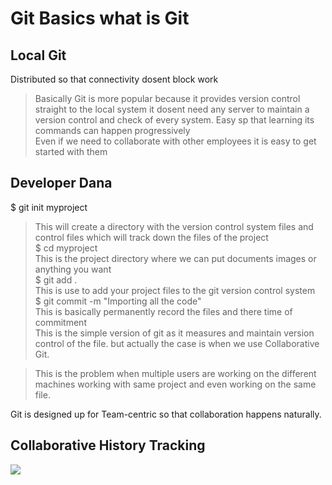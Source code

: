 # Git Basics what is Git 

## Local Git
Distributed so that connectivity dosent block work  
> Basically Git is more popular because it provides version control straight to the local system it dosent need any server to maintain a version control and check of every system.
Easy sp that learning its commands can happen progressively  
> Even if we need to collaborate with other employees it is easy to get started with them

## Developer Dana
$ git init myproject  
> This will create a directory with the version control system files and control files which will track down the files of the project  
$ cd myproject  
> This is the project directory where we can put documents images or anything you want  
$ git add .  
> This is use to add your project files to the git version control system  
$ git commit -m "Importing all the code"  
> This is basically permanently record the files and there time of commitment  
This is the simple version of git as it measures and maintain version control of the file. but actually the case is when we use Collaborative Git.  

> This is the problem when multiple users are working on the different machines working with same project and even working on the same file.  

Git is designed up for Team-centric so that collaboration happens naturally.  

## Collaborative History Tracking
<img src="images/collaboratingHistoryTracking.png">

